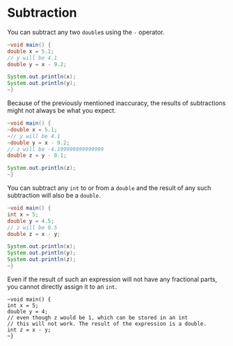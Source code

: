 # Subtraction

You can subtract any two `double`s using the `-` operator.

```java
~void main() {
double x = 5.1;
// y will be 4.1
double y = x - 9.2;

System.out.println(x);
System.out.println(y);
~}
```

Because of the previously mentioned inaccuracy, the results of subtractions might not always be what you expect.

```java
~void main() {
~double x = 5.1;
~// y will be 4.1
~double y = x - 9.2;
// z will be -4.199999999999999
double z = y - 0.1;

System.out.println(z);
~}
```

You can subtract any `int` to or from a `double` and the result of any such subtraction will also be a `double`.

```java
~void main() {
int x = 5;
double y = 4.5;
// z will be 0.5
double z = x - y;

System.out.println(x);
System.out.println(y);
System.out.println(z);
~}
```

Even if the result of such an expression will not have any fractional parts, you cannot directly assign it to an `int`.

```java,does_not_compile
~void main() {
int x = 5;
double y = 4;
// even though z would be 1, which can be stored in an int
// this will not work. The result of the expression is a double.
int z = x - y;
~}
```
